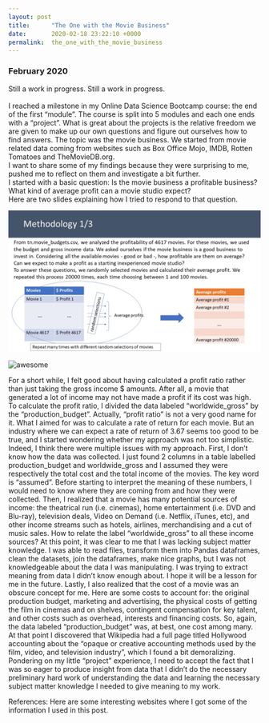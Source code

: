 ```yaml
---
layout: post
title:      "The One with the Movie Business"
date:       2020-02-18 23:22:10 +0000
permalink:  the_one_with_the_movie_business
---
```



### February 2020

Still a work in progress. Still a work in progress. <br><br>
I reached a milestone in my Online Data Science Bootcamp course: the end of the first “module”. The course is split into 5 modules and each one ends with a “project”. What is great about the projects is the relative freedom we are given to make up our own questions and figure out ourselves how to find answers. The topic was the movie business. We started from movie related data coming from websites such as Box Office Mojo, IMDB, Rotten Tomatoes and TheMovieDB.org.<br>
I want to share some of my findings because they were surprising to me, pushed me to reflect on them and investigate a bit further.<br>
I started with a basic question: Is the movie business a profitable business? What kind of average profit can a movie studio expect?<br>
Here are two slides explaining how I tried to respond to that question.<br>

![image1](https://github.com/poariston/poariston.github.io/blob/master/img/profitability1of2.jpg)

![awesome](https://raw.githubusercontent.com/learn-co-curriculum/dsc-mod-1-project-v2-1/master/awesome.gif)

For a short while, I felt good about having calculated a profit ratio rather than just taking the gross income $ amounts. After all, a movie that generated a lot of income may not have made a profit if its cost was high. To calculate the profit ratio, I divided the data labeled “worldwide_gross” by the “production_budget”. Actually, “profit ratio” is not a very good name for it. What I aimed for was to calculate a rate of return for each movie. But an industry where we can expect a rate of return of 3.67 seems too good to be true, and I started wondering whether my approach was not too simplistic.
Indeed, I think there were multiple issues with my approach.
First, I don’t know how the data was collected. I just found 2 columns in a table labelled production_budget and worldwide_gross and I assumed they were respectively the total cost and the total income of the movies. The key word is “assumed”. Before starting to interpret the meaning of these numbers, I would need to know where they are coming from and how they were collected.
Then, I realized that a movie has many potential sources of income: the theatrical run (i.e. cinemas), home entertainment (i.e. DVD and Blu-ray), television deals, Video on Demand (i.e. Netflix, iTunes, etc), and other income streams such as hotels, airlines, merchandising and a cut of music sales. How to relate the label “worldwide_gross” to all these income sources? At this point, it was clear to me that I was lacking subject matter knowledge. I was able to read files, transform them into Pandas dataframes, clean the datasets, join the dataframes, make nice graphs, but I was not knowledgeable about the data I was manipulating. I was trying to extract meaning from data I didn’t know enough about. I hope it will be a lesson for me in the future.
Lastly, I also realized that the cost of a movie was an obscure concept for me. Here are some costs to account for: the original production budget, marketing and advertising, the physical costs of getting the film in cinemas and on shelves, contingent compensation for key talent, and other costs such as overhead, interests and financing costs. So, again, the data labeled “production_budget” was, at best, one cost among many. At that point I discovered that Wikipedia had a full page titled Hollywood accounting about the “opaque or creative accounting methods used by the film, video, and television industry”, which I found a bit demoralizing.
Pondering on my little “project” experience, I need to accept the fact that I was so eager to produce insight from data that I didn’t do the necessary preliminary hard work of understanding the data and learning the necessary subject matter knowledge I needed to give meaning to my work.


References:
Here are some interesting websites where I got some of the information I used in this post.

